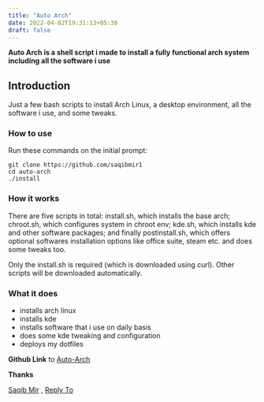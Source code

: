 ```yaml
---
title: "Auto Arch"
date: 2022-04-02T19:31:13+05:30
draft: false 
---
```


**Auto Arch is a shell script i made to install a fully functional arch system including all the software i use**

## Introduction

Just a few bash scripts to install Arch Linux, a desktop environment, all the software i use, and some tweaks.

### How to use
Run these commands on the initial prompt:

```
git clone https://github.com/saqibmir1
cd auto-arch
./install
```

### How it works

There are five scripts in total: install.sh, which installs the base arch; chroot.sh, which configures system in chroot env; kde.sh, which installs kde and other software packages; and finally postinstall.sh, which offers optional softwares installation options like office suite, steam etc. and does some tweaks too.

Only the install.sh is required (which is downloaded using curl). Other scripts will be downloaded automatically.

### What it does

- installs arch linux
- installs kde
- installs software that i use on daily basis
- does some kde tweaking and configuration
- deploys my dotfiles

**Github Link** to [Auto-Arch](https://github.com/saqibmir1/auto-arch)

**Thanks**

[Saqib Mir](https://saqibmir1.github.io) , [Reply To](mailto:mirsaquib3737@gmail.com)





